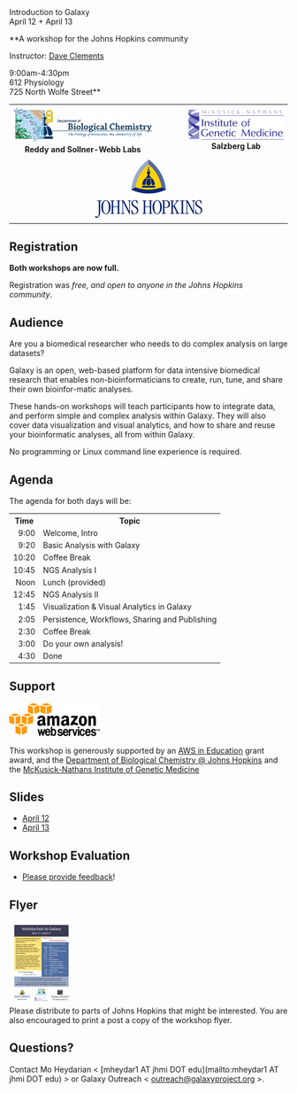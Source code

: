 <div class='center'>
<div class='title'>Introduction to Galaxy<br />April 12 + April 13</div>

**A workshop for the Johns Hopkins community

Instructor: [Dave Clements](/src/people/dave-clements/index.md)

9:00am-4:30pm<br />
612 Physiology<br />
725 North Wolfe Street**

<table>
  <tr>
    <td style=" border: none; text-align: center; vertical-align: middle;"> <a href='http://biolchem.bs.jhmi.edu/'><img src="/src/images/logos/JohnsHopkinsBioChem.png" alt="Biological Chemistry @ Johns Hopkins"  /></a><br /><strong>Reddy and Sollner-Webb Labs</strong> </td>
    <td style=" border: none; text-align: center; vertical-align: middle; width: 10%;"> </td>
    <td style=" border: none; text-align: center; vertical-align: middle;"> <a href='http://www.hopkinsmedicine.org/geneticmedicine/'><img src="/src/images/logos/JohnsHopkinsIGM.png" alt="McKusick-Nathans Institute of Genetic Medicine"  /></a><br /><strong>Salzberg Lab</strong> </td>
  </tr>
  <tr>
    <td colspan=3 style=" border: none; text-align: center; vertical-align: middle;"> <a href='http://jhmi.edu/'><img src="/src/images/logos/JohnsHopkins.png" alt="Johns Hopkins"  /></a> </td>
  </tr>
</table>


</div>

## Registration

**Both workshops are now full.**

Registration was *free, and open to anyone in the Johns Hopkins community*.  

## Audience

Are you a biomedical researcher who needs to do complex analysis on large datasets?

Galaxy is an open, web-based platform for data intensive biomedical research that enables non-bioinformaticians to create, run, tune, and share their own bioinfor-matic analyses.

These hands-on workshops will teach participants how to integrate data, and perform simple and complex analysis within Galaxy.  They will also cover data visualization and visual analytics, and how to share and reuse your bioinformatic analyses, all from within Galaxy.

No programming or Linux command line experience is required.

## Agenda

The agenda for both days will be:

<table>
  <tr class="th" >
    <th> Time </th>
    <th> Topic </th>
  </tr>
  <tr>
    <td style=" text-align: right;"> 9:00 </td>
    <td> Welcome, Intro </td>
  </tr>
  <tr>
    <td style=" text-align: right;"> 9:20 </td>
    <td> Basic Analysis with Galaxy </td>
  </tr>
  <tr>
    <td style=" text-align: right;"> 10:20 </td>
    <td> Coffee Break </td>
  </tr>
  <tr>
    <td style=" text-align: right;"> 10:45 </td>
    <td> NGS Analysis I </td>
  </tr>
  <tr>
    <td style=" text-align: right;"> Noon  </td>
    <td> Lunch (provided) </td>
  </tr>
  <tr>
    <td style=" text-align: right;"> 12:45 </td>
    <td> NGS Analysis II </td>
  </tr>
  <tr>
    <td style=" text-align: right;"> 1:45 </td>
    <td> Visualization & Visual Analytics in Galaxy </td>
  </tr>
  <tr>
    <td style=" text-align: right;"> 2:05 </td>
    <td> Persistence, Workflows, Sharing and Publishing </td>
  </tr>
  <tr>
    <td style=" text-align: right;"> 2:30 </td>
    <td> Coffee Break </td>
  </tr>
  <tr>
    <td style=" text-align: right;"> 3:00 </td>
    <td> Do your own analysis! </td>
  </tr>
  <tr>
    <td style=" text-align: right;"> 4:30 </td>
    <td> Done </td>
  </tr>
</table>


## Support

<div class='right'><a href='http://aws.amazon.com/'><img src="/src/images/logos/AWSLogo.png" alt="Amazon Web Services" /></a></div>

This workshop is generously supported by an [AWS in Education](http://aws.amazon.com/education/) grant award, and the [Department of Biological Chemistry @ Johns Hopkins](http://biolchem.bs.jhmi.edu/) and the [McKusick-Nathans Institute of Genetic Medicine](http://www.hopkinsmedicine.org/geneticmedicine)

## Slides

* [April 12](PLACEHOLDER_ATTACHMENT_URL/src/documents/presentations/2012JohnsHopkinsWorkshops.pdf)
* [April 13](PLACEHOLDER_ATTACHMENT_URL/src/documents/presentations/2012JohnsHopkinsWorkshop0413.pdf)

## Workshop Evaluation

* [Please provide feedback](https://docs.google.com/spreadsheet/viewform?formkey=dERkM2RSRUgtdHBnckFSS2U0YVd5bGc6MA#gid=0)!

## Flyer

<div class='right'><a href='PLACEHOLDER_ATTACHMENT_URL/src/JohnsHopkinsGalaxy2012.pdf'><img src="/src/events/johns-hopkins2012/JohnsHopkinsGalaxy2012Thumb.png" alt=""  /></a></div>
Please distribute to parts of Johns Hopkins that might be interested.  You are also encouraged to print a post a copy of the workshop flyer.

## Questions?

Contact Mo Heydarian < [mheydar1 AT jhmi DOT edu](mailto:mheydar1 AT jhmi DOT edu) > or Galaxy Outreach < [outreach@galaxyproject.org](mailto:outreach@galaxyproject.org) >.
